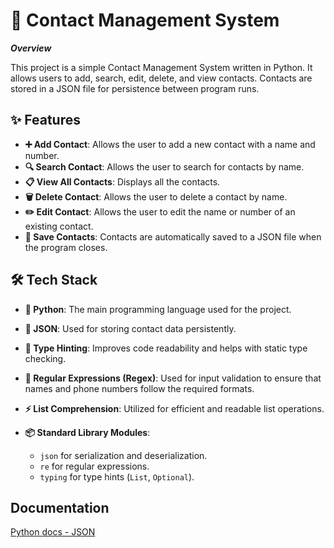 
# 📇 Contact Management System

**_Overview_**

This project is a simple Contact Management System written in Python. It allows users to add, search, edit, delete, and view contacts. Contacts are stored in a JSON file for persistence between program runs.


## ✨ Features

- **➕ Add Contact**: Allows the user to add a new contact with a name and number.
- **🔍 Search Contact**: Allows the user to search for contacts by name.
- **📋 View All Contacts**: Displays all the contacts.
- **🗑️ Delete Contact**: Allows the user to delete a contact by name.
- **✏️ Edit Contact**: Allows the user to edit the name or number of an existing contact.
- **💾 Save Contacts**: Contacts are automatically saved to a JSON file when the program closes.



## 🛠️ Tech Stack

- **🐍 Python**: The main programming language used for the project.
- **📂 JSON**: Used for storing contact data persistently.
- **📝 Type Hinting**: Improves code readability and helps with static type checking.
- **🔡 Regular Expressions (Regex)**: Used for input validation to ensure that names and phone numbers follow the required formats.
- **⚡ List Comprehension**: Utilized for efficient and readable list operations.
  
- **📦 Standard Library Modules**: 
  - `json` for serialization and deserialization.
  - `re` for regular expressions.
  - `typing` for type hints (`List`, `Optional`).


## Documentation

[Python docs - JSON](https://docs.python.org/3/library/json.html)

